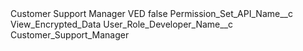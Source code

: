 <?xml version="1.0" encoding="UTF-8"?>
<CustomMetadata xmlns="http://soap.sforce.com/2006/04/metadata" xmlns:xsi="http://www.w3.org/2001/XMLSchema-instance" xmlns:xsd="http://www.w3.org/2001/XMLSchema">
    <label>Customer Support Manager VED</label>
    <protected>false</protected>
    <values>
        <field>Permission_Set_API_Name__c</field>
        <value xsi:type="xsd:string">View_Encrypted_Data</value>
    </values>
    <values>
        <field>User_Role_Developer_Name__c</field>
        <value xsi:type="xsd:string">Customer_Support_Manager</value>
    </values>
</CustomMetadata>
